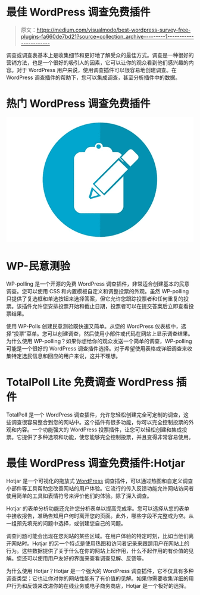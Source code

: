 # 最佳 WordPress 调查免费插件

> 原文：<https://medium.com/visualmodo/best-wordpress-survey-free-plugins-fa660de7bd21?source=collection_archive---------1----------------------->

调查或调查表基本上是收集细节和更好地了解受众的最佳方式。调查是一种很好的营销方法，也是一个很好的吸引人的因素，它可以让你的观众看到他们感兴趣的内容。对于 WordPress 用户来说，使用调查插件可以很容易地创建调查。在 WordPress 调查插件的帮助下，您可以集成调查，甚至分析插件中的数据。

# 热门 WordPress 调查免费插件

![](img/7193fa34e3dfd4221fe697806c93e656.png)

# WP-民意测验

WP-polling 是一个开源的免费 WordPress 调查插件，非常适合创建基本的民意调查。您可以使用 CSS 和内置模板自定义和调整投票的外观。虽然 WP-polling 只提供了复选框和单选按钮来选择答案，但它允许您跟踪投票者和任何重复的投票。该插件允许您安排投票开始和截止日期，投票者可以在提交答案后立即查看投票结果。

使用 WP-Polls 创建民意测验既快速又简单。从您的 WordPress 仪表板中，选择“投票”菜单。您可以创建调查，然后使用小部件或代码在网站上显示调查结果。为什么使用 WP-polling？如果你想给你的观众发送一个简单的调查，WP-polling 可能是一个很好的 WordPress 调查插件选择。对于希望使用表格或详细调查来收集特定选民信息和回应的用户来说，这并不理想。

# TotalPoll Lite 免费调查 WordPress 插件

TotalPoll 是一个 WordPress 调查插件，允许您轻松创建完全可定制的调查，这些调查很容易整合到您的网站中。这个插件有很多功能，你可以完全控制投票的外观和内容。一个功能强大的 WordPress 投票插件，让您可以轻松创建和集成投票。它提供了多种选项和功能，使您能够完全控制投票，并且变得非常容易使用。

# 最佳 WordPress 调查免费插件:Hotjar

Hotjar 是一个可视化的拖放式 [WordPress](https://visualmodo.com/best-free-wordpress-redirection-plugins-to-download/) 调查插件，可以通过热图和自定义调查小部件等工具帮助您改善网站的用户体验。它流行的传入反馈功能允许网站访问者使用简单的工具如表情符号来评价他们的体验。除了深入调查。

Hotjar 的表单分析功能还允许您分析表单以提高完成率。您可以选择从您的表单中接收报告，准确告知用户何时离开您的页面。此外，哪些字段不完整或为空。从一组预先填充的问题中选择，或创建您自己的问题。

调查问题可能会出现在您网站的某些区域。在用户体验的特定时刻，比如当他们离开网站时。Hotjar 的另一个特点是使用热图和访问者记录来跟踪用户在网站上的行为。这些数据提供了关于什么在你的网站上起作用，什么不起作用的有价值的见解。您还可以使用用户友好的界面来查看调查见解、反馈等。

为什么使用 Hotjar？Hotjar 是一个强大的 WordPress 调查插件，它不仅具有多种调查类型；它也让你对你的网站性能有了有价值的见解。如果你需要收集详细的用户行为和反馈来改进你的在线业务或电子商务商店，Hotjar 是一个极好的选择。